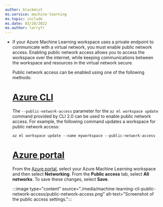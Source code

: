 ```yaml
---
author: blackmist
ms.service: machine-learning
ms.topic: include
ms.date: 03/28/2022
ms.author: larryfr
---
```


* If your Azure Machine Learning workspace uses a private endpoint to communicate with a virtual network, you must enable public network access. Enabling public network access allows you to access the workspace over the internet, while keeping communications between the workspace and resources in the virtual network secure.

    Public network access can be enabled using one of the following methods:

    # [Azure CLI](#tab/cli)

    The `--public-network-access` parameter for the `az ml workspace update` command provided by CLI 2.0 can be used to enable public network access. For example, the following command updates a workspace for public network access:

    ```azurecli
    az ml workspace update --name myworkspace --public-network-access
    ```

    # [Azure portal](#tab/portal)

    From the [Azure portal](https://portal.azure.com), select your Azure Machine Learning workspace and then select __Networking__. From the __Public access__ tab, select __All networks__. To save these changes, select __Save__.

    :::image type="content" source="./media/machine-learning-cli-public-network-access/public-network-access.png" alt-text="Screenshot of the public access settings.":::